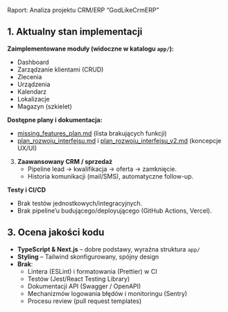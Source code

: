  Raport: Analiza projektu CRM/ERP “GodLikeCrmERP”

## 1. Aktualny stan implementacji  
**Zaimplementowane moduły (widoczne w katalogu `app/`):**  
- Dashboard  
- Zarządzanie klientami (CRUD)  
- Zlecenia  
- Urządzenia  
- Kalendarz  
- Lokalizacje  
- Magazyn (szkielet)  

**Dostępne plany i dokumentacja:**  
- [missing_features_plan.md](cci:7://file:///f:/Proejktowe/GodLikeCrmERP/Crm/missing_features_plan.md:0:0-0:0) (lista brakujących funkcji)  
- [plan_rozwoju_interfejsu.md](cci:7://file:///f:/Proejktowe/GodLikeCrmERP/Crm/plan_rozwoju_interfejsu.md:0:0-0:0) i [plan_rozwoju_interfejsu_v2.md](cci:7://file:///f:/Proejktowe/GodLikeCrmERP/Crm/plan_rozwoju_interfejsu_v2.md:0:0-0:0) (koncepcje UX/UI)  


3. **Zaawansowany CRM / sprzedaż**  
   - Pipeline lead → kwalifikacja → oferta → zamknięcie.  
   - Historia komunikacji (mail/SMS), automatyczne follow-up.  



 **Testy i CI/CD**  
   - Brak testów jednostkowych/integracyjnych.  
   - Brak pipeline’u budującego/deployującego (GitHub Actions, Vercel).  


## 3. Ocena jakości kodu  
- **TypeScript & Next.js** – dobre podstawy, wyraźna struktura `app/`  
- **Styling** – Tailwind skonfigurowany, spójny design  
- **Brak**:
  - Lintera (ESLint) i formatowania (Prettier) w CI  
  - Testów (Jest/React Testing Library)  
  - Dokumentacji API (Swagger / OpenAPI)  
  - Mechanizmów logowania błędów i monitoringu (Sentry)  
  - Procesu review (pull request templates)  